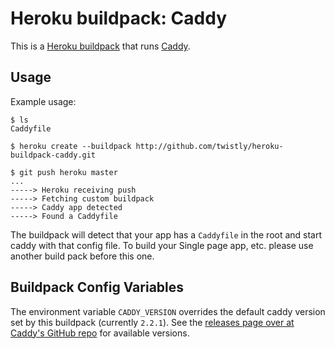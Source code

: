 Heroku buildpack: Caddy
=======================

This is a [Heroku buildpack](http://devcenter.heroku.com/articles/buildpacks) that runs [Caddy](https://caddyserver.com).

Usage
-----

Example usage:

    $ ls
    Caddyfile

    $ heroku create --buildpack http://github.com/twistly/heroku-buildpack-caddy.git

    $ git push heroku master
    ...
    -----> Heroku receiving push
    -----> Fetching custom buildpack
    -----> Caddy app detected
    -----> Found a Caddyfile

The buildpack will detect that your app has a `Caddyfile` in the root and start caddy with that config file.
To build your Single page app, etc. please use another build pack before this one.

Buildpack Config Variables
--------------------------

The environment variable `CADDY_VERSION` overrides the default caddy version set by this buildpack (currently `2.2.1`). See the [releases page over at Caddy's GitHub repo](https://github.com/caddyserver/caddy/releases) for available versions.
